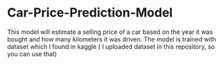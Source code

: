 # Car-Price-Prediction-Model
This model will estimate a selling price of a car based on the year it was bought and how many kilometers it was driven. The model is trained with dataset which I found in kaggle ( I uploaded dataset in this repository, so you can use that)  
